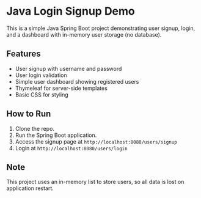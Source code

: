 # Java Login Signup Demo

This is a simple Java Spring Boot project demonstrating user signup, login, and a dashboard with in-memory user storage (no database).

## Features
- User signup with username and password
- User login validation
- Simple user dashboard showing registered users
- Thymeleaf for server-side templates
- Basic CSS for styling

## How to Run
1. Clone the repo.
2. Run the Spring Boot application.
3. Access the signup page at `http://localhost:8080/users/signup`
4. Login at `http://localhost:8080/users/login`

## Note
This project uses an in-memory list to store users, so all data is lost on application restart.
